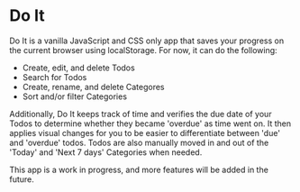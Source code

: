 # Do It

Do It is a vanilla JavaScript and CSS only app that saves your progress on the current browser using localStorage.
For now, it can do the following:

- Create, edit, and delete Todos
- Search for Todos
- Create, rename, and delete Categores
- Sort and/or filter Categories

Additionally, Do It keeps track of time and verifies the due date of your Todos to determine whether they became 'overdue' as time went on. It then applies visual changes for you to be easier to differentiate between 'due' and 'overdue' todos.
Todos are also manually moved in and out of the 'Today' and 'Next 7 days' Categories when needed.

This app is a work in progress, and more features will be added in the future.
